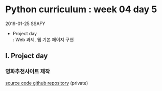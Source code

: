 # Python curriculum : week 04 day 5

2019-01-25 SSAFY 

* Project day  
  : Web 과제, 웹 기본 페이지 구현  



## I. Project day

### 영화추천사이트 제작

[source code github repository](https://github.com/jiwookseo/web_project) (private)


